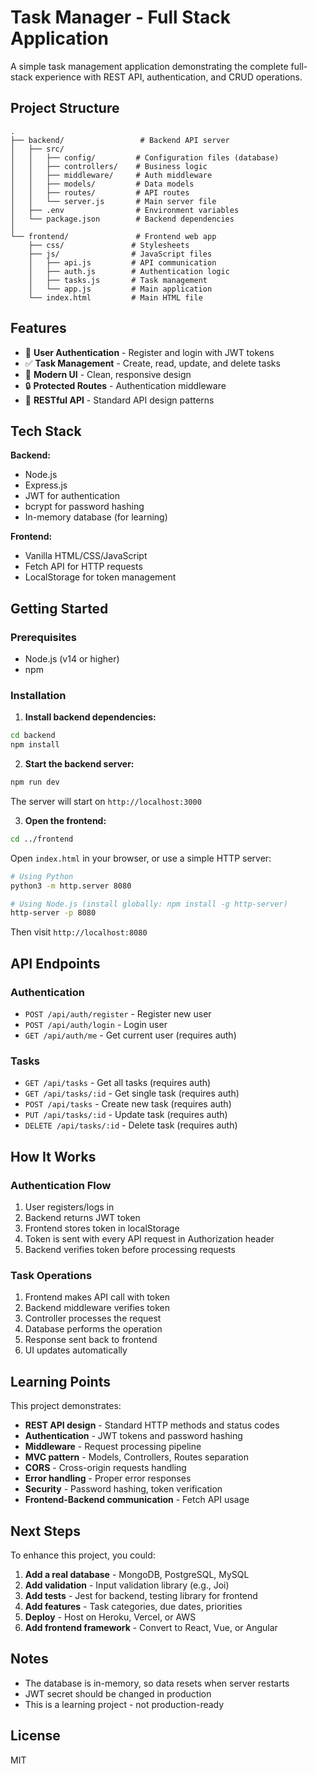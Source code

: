 # Task Manager - Full Stack Application

A simple task management application demonstrating the complete full-stack experience with REST API, authentication, and CRUD operations.

## Project Structure

```
.
├── backend/                 # Backend API server
│   ├── src/
│   │   ├── config/         # Configuration files (database)
│   │   ├── controllers/    # Business logic
│   │   ├── middleware/     # Auth middleware
│   │   ├── models/         # Data models
│   │   ├── routes/         # API routes
│   │   └── server.js       # Main server file
│   ├── .env                # Environment variables
│   └── package.json        # Backend dependencies
│
└── frontend/               # Frontend web app
    ├── css/               # Stylesheets
    ├── js/                # JavaScript files
    │   ├── api.js         # API communication
    │   ├── auth.js        # Authentication logic
    │   ├── tasks.js       # Task management
    │   └── app.js         # Main application
    └── index.html         # Main HTML file
```

## Features

- 🔐 **User Authentication** - Register and login with JWT tokens
- ✅ **Task Management** - Create, read, update, and delete tasks
- 🎨 **Modern UI** - Clean, responsive design
- 🔒 **Protected Routes** - Authentication middleware
- 📝 **RESTful API** - Standard API design patterns

## Tech Stack

**Backend:**
- Node.js
- Express.js
- JWT for authentication
- bcrypt for password hashing
- In-memory database (for learning)

**Frontend:**
- Vanilla HTML/CSS/JavaScript
- Fetch API for HTTP requests
- LocalStorage for token management

## Getting Started

### Prerequisites

- Node.js (v14 or higher)
- npm

### Installation

1. **Install backend dependencies:**
```bash
cd backend
npm install
```

2. **Start the backend server:**
```bash
npm run dev
```

The server will start on `http://localhost:3000`

3. **Open the frontend:**
```bash
cd ../frontend
```

Open `index.html` in your browser, or use a simple HTTP server:
```bash
# Using Python
python3 -m http.server 8080

# Using Node.js (install globally: npm install -g http-server)
http-server -p 8080
```

Then visit `http://localhost:8080`

## API Endpoints

### Authentication
- `POST /api/auth/register` - Register new user
- `POST /api/auth/login` - Login user
- `GET /api/auth/me` - Get current user (requires auth)

### Tasks
- `GET /api/tasks` - Get all tasks (requires auth)
- `GET /api/tasks/:id` - Get single task (requires auth)
- `POST /api/tasks` - Create new task (requires auth)
- `PUT /api/tasks/:id` - Update task (requires auth)
- `DELETE /api/tasks/:id` - Delete task (requires auth)

## How It Works

### Authentication Flow
1. User registers/logs in
2. Backend returns JWT token
3. Frontend stores token in localStorage
4. Token is sent with every API request in Authorization header
5. Backend verifies token before processing requests

### Task Operations
1. Frontend makes API call with token
2. Backend middleware verifies token
3. Controller processes the request
4. Database performs the operation
5. Response sent back to frontend
6. UI updates automatically

## Learning Points

This project demonstrates:

- **REST API design** - Standard HTTP methods and status codes
- **Authentication** - JWT tokens and password hashing
- **Middleware** - Request processing pipeline
- **MVC pattern** - Models, Controllers, Routes separation
- **CORS** - Cross-origin requests handling
- **Error handling** - Proper error responses
- **Security** - Password hashing, token verification
- **Frontend-Backend communication** - Fetch API usage

## Next Steps

To enhance this project, you could:

1. **Add a real database** - MongoDB, PostgreSQL, MySQL
2. **Add validation** - Input validation library (e.g., Joi)
3. **Add tests** - Jest for backend, testing library for frontend
4. **Add features** - Task categories, due dates, priorities
5. **Deploy** - Host on Heroku, Vercel, or AWS
6. **Add frontend framework** - Convert to React, Vue, or Angular

## Notes

- The database is in-memory, so data resets when server restarts
- JWT secret should be changed in production
- This is a learning project - not production-ready

## License

MIT